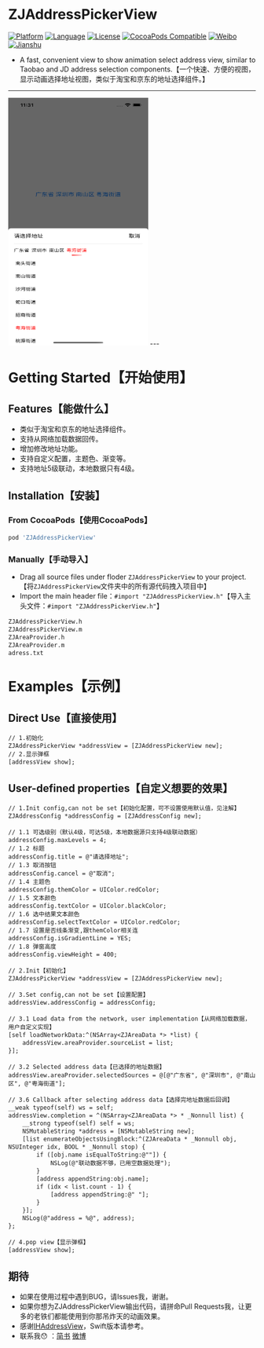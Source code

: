 # ZJAddressPickerView

[![Platform](https://img.shields.io/badge/platform-iOS-red.svg)](https://developer.apple.com/iphone/index.action)
[![Language](http://img.shields.io/badge/language-OC-yellow.svg?style=flat )](https://en.wikipedia.org/wiki/Objective-C) 
[![License](https://img.shields.io/badge/license-MIT-blue.svg)](http://mit-license.org)
[![CocoaPods Compatible](https://img.shields.io/cocoapods/v/ZJAddressPickerView.svg)](https://img.shields.io/cocoapods/v/ZJAddressPickerView.svg)
[![Weibo](https://img.shields.io/badge/%E5%BE%AE%E5%8D%9A-%40Abnerzj-f65a14.svg?logo=data%3aimage%2fpng%3bbase64%2ciVBORw0KGgoAAAANSUhEUgAAACAAAAAgCAYAAABzenr0AAAE7ElEQVR4Ae1Wf2iUdRh%252ftuk2CVk4WgRm273v%252fXidtpEUiekOloRrQkama5UR9EcxVKIiCGmjQIIhze1uZf4wxWmGlEhkwWAohDJNppVxI9zde3rdus77Me92t93z9HyP965733uXY1RQ%252bMGH9%252fv4ft%252fv5%252fN9ns%252f3e4M7%252bN8h1gfVHPs5zkddcImfgzEX7Iz0wUPwbyDeB69G%252bwBzweSkjTMcJxO7YTH8k0i44H4m%252bjrigi%252f4eYQFnOXnZIGgGzd3QwPMBeR0zvNbHDZ%252fna1BXbx4AcwStz6G%252b7gd%252faIKoiLcFjXeDzUwW9yoUx5QJeVDVXYEOEiLwJismPaVdsECJtvKpO%252fH3bCRDkBltj0ueI0FIAdxfAq3g9glE%252b30SfYkB4oQ5NqYw3ZiBiNuMXjgp4gbLJpHjmjvpsI9sARmwpjVqjDJFT2hXoBXsn8HJghuu%252bveyAdle6O9cJCJQhrhBToOZVwFJW9SF3SAGbx1ylomuGkkLM4dR4HxY319Of9%252fk9di3%252baX7O%252f56%252bXtwceWZHcc3QUyk01kq9ELq4ighMdjImej7gUjfJLyFC%252bW5KDbhuQ4wc89qmy%252fafI%252b6bNa1wCD23BGa8ULWn5O88Hn%252bp1bbM3iw6IdzzHnihwGBhP%252fnN3xbng8m7vAk21Bb4ERVYti9cn23%252bdOaGrSg5qAFi7328ID4qbkfJoDefwm5HrIHwzPtKB%252fWSMGNz2H4R2dbJx%252biu07wCZyY%252fidHfjr0xtJdSybySMvgQEsopzJzzO5GumFOhBQrcpbZj0OPrOJbp08RZl4nP4K0%252bPjFP1oD11%252feKXRIwN%252b2bGySEQnlHLMyybXahvvZrXhgh3wQo%252firVNfIWYySAzUkEqlMBaLUTqdRg2699OhEI5vedlYQfE8GZDle8AMqtW%252btfCDG85mSo%252bNYQFoaGgIW1tbsaqqCsvKyqi6uhrb29txdHQ0LyCPyUlRObOWXLxWW1sJRvCEofzk%252bgZMXb2qW7Czs5NKSkqQp%252baCcuNFixbhyMiIbj4xUpevCGKTi8v2ipmAeK5n4Xe7qBDHjh0TZLooLS2l8vLyfO50OknwGnF9VVORp9gP%252b8GIQoXJM2d1JW1sbMzueOHChbh%252b%252fXqsra3Frq4u6u7uzlekoqKC4vF4kScCTzxZfCpku9tMQDA3ITVyOb9AIpEQiyOTk8fjQYFIJII1NTXEPsgLqKyspImJCZ2ATDSKqrK8uAWy%252fVkTAfZDuQnxo5%252flBQinC7OtXr06m%252bdEcd%252fzHhDR3Nxc5IGou9%252fMhJ5RWa4oFmBxLOdJKQ4KrGsl4eIcOjo6aP78%252beR2u2lwcJBaWlp0fhC7Hx4epkJMDl8gdemDxv6nfFZlDcwEr%252fTnUQy9%252fgbxgUeGOPPIJtPtWCMXrcDTp0%252frPJP45lv0N6ww3gMpvpI3QxHMRWQrEdy4GVNXfkCBqakpGhgYwLa2NmxqasINGzZQT08PhsNhFCD%252bl%252faMYmjrduQb1XiVB7xWZS3MFmqd7RFe4FxWuW0pjre%252fiPFDh0mIybABMZnETCJB07%252bFcPLCRYx9sg%252bDbc8TzzX2PO2VHHt0t99sQQClqmRbp8rKl7xYIt9HqyJ%252blIgvK5GbBXKofNa7fbIswd%252bBXyyWKtWitHhlR5cq2Y%252bLP8H41Fzi3%252flLquT4nvNBzvdyvo13vILFl8F%252fDXfwB6rTSvg9dQ5kAAAAAElFTkSuQmCC&style=flat&logoWidth=14&label=)](http://weibo.com/ioszj)
[![Jianshu](https://img.shields.io/badge/%E7%AE%80%E4%B9%A6-%40Abnerzj-e55844.svg?logo=data%3aimage%2fpng%3bbase64%2ciVBORw0KGgoAAAANSUhEUgAAAHAAAAA0CAMAAABl90wDAAAAjVBMVEUAAADrcFvqb1rrcVztclzuc17tc13rcFrrb1rtcl3qcFvrcVrrcFvscFvrcFrud2Tsb1rtcVvrcFzqb1vscFv0eWPrcFvscFvrb1rscFzrcFzscV3%2fiX3rb1rtcVzrb1rrcFrrcFv%2ffmLrcFrsc1%2frcFrrcFrrcFvwdF3scFvrcFvzdWPrcFrscFvqb1raTo%2bjAAAALnRSTlMA9MRXKS4bym480mbOhIIOhVOL7J4X2WvwWU02BKtD38CRCaMm%2bea2IHlzE5ZgwvLvugAAAo5JREFUeAHt1%2bu%2bcloUx%2fG%2fg2TRkkKWSEnnGvd%2feXsORYfUw9L2Yu%2fn%2b7Y%2b85eGOQsuPBJWRzwySQgc1CYT6%2bFPTGI6Hm2IfbcLehN2qFjYxAN7lV95r0WwXH2DG9mK2Ghwow9gTywZ3Zk2Dm4DEva4iumZDBwCqhA2DqJPwipDYUYVYmBBVbTmwSi5%2b1K1gCqYOFGVddo8CJOYg1y2JjYwzZiExMyFCImt%2b5PJjthowswtbm21exaxmfbgkDe%2bwKYJsT4A7ebjRfsVCYEGwcqDqBBTLc6wGL89XBHbgfnlrtvOiY2nYLu8neLZqGZQLW7EMTFJQe5IQgJhSSzJkNNe3p77mkHoxDIQ%2b9JwdiJmF0HXxlkk5VPGs61UMzgk9s3BoP%2bjC5sUUGVhhHMwCVFaWpYla6iQqncsYppXii%2fBkJgM8ncHpD4JLkpcOEUotTja3EvwILEdDLCwmJGhXEyUatlvg1XvSyJ%2b%2bb3%2bh4LOZbVBV8Fofb5Es6sgFsQUT5de%2bmzQIObiNeNjwelMML5837dmnQT160GOroPedxXz3wuqVMV6FXR%2bCkrBJ7YzSzKxhZKLWgZ9ashuGZx%2fKOgOS%2frb4PJDwSlKi7dBzZceUU560j7Y8NlC%2fn8H3UFJ7yD47G%2bwdXA5LHUzQwOlxX8%2beCRB7nDjWyTEHwj6xNLqoKJeGC4xs33QIDau94u%2ftlsEQ0U4jSRiy3rBEC2COl1Jap2gP0ObYExXJp6C2fieH%2fdTXMx%2bFRxRYf3T8H%2fpnpjTMOi589zRtFE3GKW2ffCcgNi2frBajeCermJ0EHSoJG0%2fFtzgpSkVghlqBYPoT0FpnuGlyKLc%2bNhDjWDgx1O8pak23lM1wUMdvRRv%2fQNommOfb6EQtgAAAABJRU5ErkJggg%3d%3d&style=flat&logoWidth=24&label=)](http://www.jianshu.com/p/02c47821d218)


- A fast, convenient view to show animation select address view, similar to Taobao and JD address selection components.【一个快速、方便的视图，显示动画选择地址视图，类似于淘宝和京东的地址选择组件。】
---

<div align=left>
<img width="284.5" height="505.5" src="https://github.com/Abnerzj/Resources/blob/master/ZJImages/ZJAddressPickerView/ZJAddressPickerView_001.png"/>
---

# Getting Started【开始使用】
## Features【能做什么】
- 类似于淘宝和京东的地址选择组件。
- 支持从网络加载数据回传。
- 增加修改地址功能。
- 支持自定义配置，主题色、渐变等。
- 支持地址5级联动，本地数据只有4级。

## Installation【安装】

### From CocoaPods【使用CocoaPods】

```ruby
pod 'ZJAddressPickerView'
```

### Manually【手动导入】
- Drag all source files under floder `ZJAddressPickerView` to your project.【将`ZJAddressPickerView`文件夹中的所有源代码拽入项目中】
- Import the main header file：`#import "ZJAddressPickerView.h"`【导入主头文件：`#import "ZJAddressPickerView.h"`】

```objc
ZJAddressPickerView.h                      
ZJAddressPickerView.m
ZJAreaProvider.h
ZJAreaProvider.m
adress.txt
```
# Examples【示例】
## Direct Use【直接使用】
```objc
// 1.初始化
ZJAddressPickerView *addressView = [ZJAddressPickerView new];
// 2.显示弹框
[addressView show];
```
## User-defined properties【自定义想要的效果】
```objc
// 1.Init config,can not be set【初始化配置，可不设置使用默认值，见注解】
ZJAddressConfig *addressConfig = [ZJAddressConfig new];

// 1.1 可选级别（默认4级，可达5级，本地数据源只支持4级联动数据）
addressConfig.maxLevels = 4;
// 1.2 标题
addressConfig.title = @"请选择地址";
// 1.3 取消按钮
addressConfig.cancel = @"取消";
// 1.4 主题色
addressConfig.themColor = UIColor.redColor;
// 1.5 文本颜色
addressConfig.textColor = UIColor.blackColor;
// 1.6 选中结果文本颜色
addressConfig.selectTextColor = UIColor.redColor;
// 1.7 设置是否线条渐变,跟themColor相关连
addressConfig.isGradientLine = YES;
// 1.8 弹窗高度
addressConfig.viewHeight = 400;

// 2.Init【初始化】
ZJAddressPickerView *addressView = [ZJAddressPickerView new];

// 3.Set config,can not be set【设置配置】
addressView.addressConfig = addressConfig;

// 3.1 Load data from the network, user implementation【从网络加载数据，用户自定义实现】
[self loadNetworkData:^(NSArray<ZJAreaData *> *list) {
    addressView.areaProvider.sourceList = list;
}];

// 3.2 Selected address data【已选择的地址数据】
addressView.areaProvider.selectedSources = @[@"广东省", @"深圳市", @"南山区", @"粤海街道"];

// 3.6 Callback after selecting address data【选择完地址数据后回调】
__weak typeof(self) ws = self;
addressView.completion = ^(NSArray<ZJAreaData *> * _Nonnull list) {
    __strong typeof(self) self = ws;
    NSMutableString *address = [NSMutableString new];
    [list enumerateObjectsUsingBlock:^(ZJAreaData * _Nonnull obj, NSUInteger idx, BOOL * _Nonnull stop) {
        if ([obj.name isEqualToString:@""]) {
            NSLog(@"联动数据不够，已用空数据处理");
        }
        [address appendString:obj.name];
        if (idx < list.count - 1) {
            [address appendString:@" "];
        }
    }];
    NSLog(@"address = %@", address);
};

// 4.pop view【显示弹框】
[addressView show];
```

## 期待
* 如果在使用过程中遇到BUG，请Issues我，谢谢。
* 如果你想为ZJAddressPickerView输出代码，请拼命Pull Requests我，让更多的老铁们都能使用到你那吊炸天的动画效果。
* 感谢[IHAddressView](https://github.com/1220144667/IHAddressView)，Swift版本请参考。
* 联系我😯 ：[简书](http://www.jianshu.com/u/f00ad5c62f05)   [微博](http://weibo.com/ioszj)
